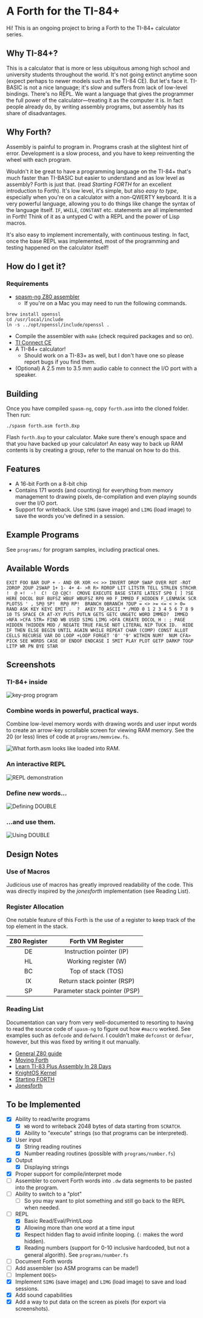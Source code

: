 # A Forth for the TI-84+

Hi!  This is an ongoing project to bring a Forth to the TI-84+
calculator series.

## Why TI-84+?
This is a calculator that is more or less ubiquitous among high school
and university students throughout the world.  It's not going extinct
anytime soon (expect perhaps to newer models such as the TI-84 CE).
But let's face it.  TI-BASIC is not a nice language; it's slow and
suffers from lack of low-level bindings.  There's no REPL.  We want a
language that gives the programmer the full power of the
calculator—treating it as the computer it is.  In fact people already
do, by writing assembly programs, but assembly has its share of
disadvantages.

## Why Forth?
Assembly is painful to program in.  Programs crash at the slightest
hint of error.  Development is a slow process, and you have to keep
reinventing the wheel with each program.

Wouldn't it be great to have a programming language on the TI-84+
that's much faster than TI-BASIC but easier to understand and as low
level as assembly?  Forth is just that.  (read _Starting FORTH_ for an
excellent introduction to Forth).  It's low level, it's simple, but
also _easy to type_, especially when you're on a calculator with a
non-QWERTY keyboard.  It is a very powerful language, allowing you to
do things like change the syntax of the language itself.  `IF`,
`WHILE`, `CONSTANT` etc. statements are all implemented in Forth!
Think of it as a untyped C with a REPL and the power of Lisp macros.

It's also easy to implement incrementally, with continuous testing.
In fact, once the base REPL was implemented, most of the programming
and testing happened _on_ the calculator itself!

## How do I get it?
### Requirements
- [spasm-ng Z80 assembler](https://github.com/alberthdev/spasm-ng)
  - If you're on a Mac you may need to run the following commands.
```shell
brew install openssl
cd /usr/local/include
ln -s ../opt/openssl/include/openssl .
```  
  - Compile the assembler with `make` (check required packages and so
    on).
- [TI Connect CE](https://education.ti.com/en/products/computer-software/ti-connect-ce-sw)
- A TI-84+ calculator!
  - Should work on a TI-83+ as well, but I don't have one so please
    report bugs if you find them.
- (Optional) A 2.5 mm to 3.5 mm audio cable to connect the I/O port
  with a speaker.
## Building
Once you have compiled `spasm-ng`, copy `forth.asm` into the cloned
folder.  Then run:

```shell
./spasm forth.asm forth.8xp
```
Flash `forth.8xp` to your calculator.  Make sure there's enough space
and that you have backed up your calculator!  An easy way to back up
RAM contents is by creating a group, refer to the manual on how to do
this.

## Features
- A 16-bit Forth on a 8-bit chip
- Contains 171 words (and counting) for everything from memory
  management to drawing pixels, de-compilation and even playing sounds
  over the I/O port.
- Support for writeback.  Use `SIMG` (save image) and `LIMG` (load
  image) to save the words you've defined in a session.

## Example Programs
See `programs/` for program samples, including practical ones.

## Available Words
```text
EXIT FOO BAR DUP + - AND OR XOR << >> INVERT DROP SWAP OVER ROT -ROT
2DROP 2DUP 2SWAP 1+ 1- 4+ 4- >R R> RDROP LIT LITSTR TELL STRLEN STRCHR
!  @ +!  -!  C!  C@ C@C!  CMOVE EXECUTE BASE STATE LATEST SP0 [ ] ?SE
HERE DOCOL BUF BUFSZ WBUF WBUFSZ RP0 H0 F_IMMED F_HIDDEN F_LENMASK SCR
PLOTSS ' , SP@ SP!  RP@ RP!  BRANCH 0BRANCH ?DUP = <> >= <= < > 0=
RAND ASK KEY KEYC EMIT .  ?  AKEY TO_ASCII * /MOD 0 1 2 3 4 5 6 7 8 9
10 TS SPACE CR AT-XY PUTS PUTLN GETS GETC UNGETC WORD IMMED?  IMMED
>NFA >CFA STR= FIND WB USED SIMG LIMG >DFA CREATE DOCOL_H : ; PAGE
HIDDEN ?HIDDEN MOD / NEGATE TRUE FALSE NOT LITERAL NIP TUCK ID.  HIDE
IF THEN ELSE BEGIN UNTIL AGAIN WHILE REPEAT CHAR (COMP) CONST ALLOT
CELLS RECURSE VAR DO LOOP +LOOP FORGET '0' '9' WITHIN NUM?  NUM CFA>
PICK SEE WORDS CASE OF ENDOF ENDCASE I SMIT PLAY PLOT GETP DARKP TOGP
LITP WR PN BYE STAR
```

## Screenshots
### TI-84+ inside
![key-prog program](demo2.png)

### Combine words in powerful, practical ways.
Combine low-level memory words with drawing words and user input words
to create an arrow-key scrollable screen for viewing RAM memory.  See
the 20 (or less) lines of code at `programs/memview.fs`.

![What forth.asm looks like loaded into RAM.](repl3.png)

### An interactive REPL
![REPL demonstration](repl1.png)

### Define new words...
![Defining DOUBLE](repl4.png)

### ...and use them.
![Using DOUBLE](repl5.png)


## Design Notes
### Use of Macros
Judicious use of macros has greatly improved readability of the code.
This was directly inspired by the _jonesforth_ implementation (see
Reading List).
### Register Allocation
One notable feature of this Forth is the use of a register to keep
track of the top element in the stack.

| Z80 Register | Forth VM Register             |
| :---:        | :---:                         |
| DE           | Instruction pointer (IP)      |
| HL           | Working register (W)          |
| BC           | Top of stack (TOS)            |
| IX           | Return stack pointer (RSP)    |
| SP           | Parameter stack pointer (PSP) |
### Reading List
Documentation can vary from very well-documented to resorting to
having to read the source code of `spasm-ng` to figure out how
`#macro` worked.  See examples such as `defcode` and `defword`.  I
couldn't make `defconst` or `defvar`, however, but this was fixed by
writing it out manually.

- [General Z80 guide](http://jgmalcolm.com/z80/#advanced)
- [Moving Forth](http://www.bradrodriguez.com/papers/moving1.htm)
- [Learn TI-83 Plus Assembly In 28 Days](http://tutorials.eeems.ca/ASMin28Days/welcome.html)
- [KnightOS Kernel](https://github.com/KnightOS/kernel)
- [Starting FORTH](https://www.forth.com/starting-forth/)
- [Jonesforth](http://git.annexia.org/?p=jonesforth.git)

## To be Implemented
- [x] Ability to read/write programs
  - [x] `WB` word to writeback 2048 bytes of data starting from
        `SCRATCH`.
  - [x] Ability to "execute" strings (so that programs can be
        interpreted).
- [x] User input
  - [x] String reading routines
  - [x] Number reading routines (possible with `programs/number.fs`)
- [x] Output
  - [x] Displaying strings
- [x] Proper support for compile/interpret mode
- [ ] Assembler to convert Forth words into `.dw` data segments to be
pasted into the program.
- [ ] Ability to switch to a "plot"
  - [ ] So you may want to plot something and still go back to the
        REPL when needed.
- [ ] REPL
  - [x] Basic Read/Eval/Print/Loop
  - [x] Allowing more than one word at a time input
  - [x] Respect hidden flag to avoid infinite looping. (`:` makes the
        word hidden).
  - [x] Reading numbers (support for 0-10 inclusive hardcoded, but not
        a general algorith).  See `programs/number.fs`
- [ ] Document Forth words
- [ ] Add assembler (so ASM programs can be made!)
- [ ] Implement `DOES>`
- [x] Implement `SIMG` (save image) and `LIMG` (load image) to save
      and load sessions.
- [x] Add sound capabilities
- [x] Add a way to put data on the screen as pixels (for export via screenshots).
